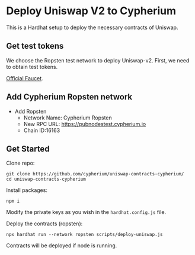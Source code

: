 # Deploy Uniswap V2 to Cypherium

This is a Hardhat setup to deploy the necessary contracts of Uniswap.
## Get test tokens

We choose the Ropsten test network to deploy Uniswap-v2. First, we need to obtain test tokens.

 [Official Faucet](https://pubnodestest.cypherium.io).

## Add Cypherium Ropsten network
 - Add Ropsten
    - Network Name: Cypherium Ropsten
    - New RPC URL: https://pubnodestest.cypherium.io
    - Chain ID:16163
## Get Started

Clone repo:
``` 
git clone https://github.com/cypherium/uniswap-contracts-cypherium/
cd uniswap-contracts-cypherium
```

Install packages:
```
npm i
```

Modify the private keys as you wish in the `hardhat.config.js` file.

Deploy the contracts (ropsten):
```
npx hardhat run --network ropsten scripts/deploy-uniswap.js
```

Contracts will be deployed if node is running.

